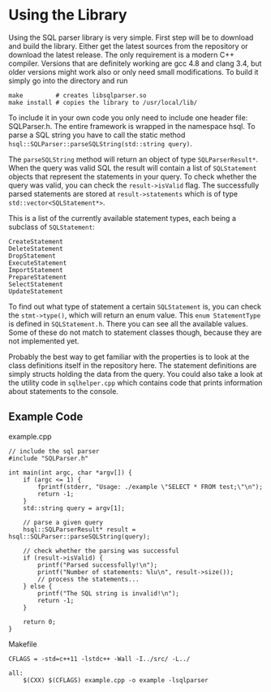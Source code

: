 Using the Library
=======================

Using the SQL parser library is very simple. First step will be to download and build the library. Either get the latest
sources from the repository or download the latest release. The only requirement is a modern C++ compiler. Versions that
are definitely working are gcc 4.8 and clang 3.4, but older versions might work also or only need small modifications.
To build it simply go into the directory and run

```
make         # creates libsqlparser.so
make install # copies the library to /usr/local/lib/
```

To include it in your own code you only need to include one header file: SQLParser.h. The entire framework is wrapped in
the namespace hsql. To parse a SQL string you have to call the static
method `hsql::SQLParser::parseSQLString(std::string query)`.

The `parseSQLString` method will return an object of type `SQLParserResult*`. When the query was valid SQL the result
will contain a list of `SQLStatement` objects that represent the statements in your query. To check whether the query
was valid, you can check the `result->isValid` flag. The successfully parsed statements are stored
at `result->statements` which is of type `std::vector<SQLStatement*>`.

This is a list of the currently available statement types, each being a subclass of `SQLStatement`:

```
CreateStatement
DeleteStatement
DropStatement
ExecuteStatement
ImportStatement
PrepareStatement
SelectStatement
UpdateStatement
```

To find out what type of statement a certain `SQLStatement` is, you can check the `stmt->type()`, which will return an
enum value. This `enum StatementType` is defined in `SQLStatement.h`. There you can see all the available values. Some
of these do not match to statement classes though, because they are not implemented yet.

Probably the best way to get familiar with the properties is to look at the class definitions itself in the repository
here. The statement definitions are simply structs holding the data from the query. You could also take a look at the
utility code in `sqlhelper.cpp` which contains code that prints information about statements to the console.

## Example Code

example.cpp

```
// include the sql parser
#include "SQLParser.h"

int main(int argc, char *argv[]) {
    if (argc <= 1) {
        fprintf(stderr, "Usage: ./example \"SELECT * FROM test;\"\n");
        return -1;
    }
    std::string query = argv[1];

    // parse a given query
    hsql::SQLParserResult* result = hsql::SQLParser::parseSQLString(query);
 
    // check whether the parsing was successful
    if (result->isValid) {
        printf("Parsed successfully!\n");
        printf("Number of statements: %lu\n", result->size());
        // process the statements...
    } else {
        printf("The SQL string is invalid!\n");
        return -1;
    }

    return 0;
}
```

Makefile

```
CFLAGS = -std=c++11 -lstdc++ -Wall -I../src/ -L../

all:
    $(CXX) $(CFLAGS) example.cpp -o example -lsqlparser
```
